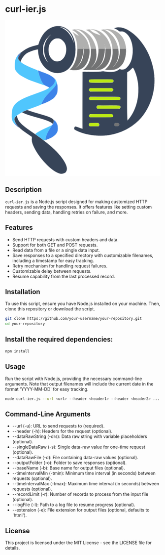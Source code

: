 # curl-ier.js

![curl-ier_logo](static/img/curl-ier_logo.png)

## Description
`curl-ier.js` is a Node.js script designed for making customized HTTP requests and saving the responses. It offers features like setting custom headers, sending data, handling retries on failure, and more.

## Features
- Send HTTP requests with custom headers and data.
- Support for both GET and POST requests.
- Read data from a file or a single data input.
- Save responses to a specified directory with customizable filenames, including a timestamp for easy tracking.
- Retry mechanism for handling request failures.
- Customizable delay between requests.
- Resume capability from the last processed record.

## Installation
To use this script, ensure you have Node.js installed on your machine. Then, clone this repository or download the script.

```bash
git clone https://github.com/your-username/your-repository.git
cd your-repository
```

## Install the required dependencies:

```bash
npm install
```

## Usage
Run the script with Node.js, providing the necessary command-line arguments. Note that output filenames will include the current date in the format 'YYYY-MM-DD' for easy tracking.

```bash
node curl-ier.js --url <url> --header <header1> --header <header2> ...
```

## Command-Line Arguments
- --url (-u): URL to send requests to (required).
- --header (-h): Headers for the request (optional).
- --dataRawString (-drs): Data raw string with variable placeholders (optional).
- --singleDataRaw (-s): Single data-raw value for one-time request (optional).
- --dataRawFile (-d): File containing data-raw values (optional).
- --outputFolder (-o): Folder to save responses (optional).
- --baseName (-b): Base name for output files (optional).
- --timeIntervalMin (-tmin): Minimum time interval (in seconds) between requests (optional).
- --timeIntervalMax (-tmax): Maximum time interval (in seconds) between requests (optional).
- --recordLimit (-r): Number of records to process from the input file (optional).
- --logFile (-l): Path to a log file to resume progress (optional).
- --extension (-e): File extension for output files (optional, defaults to 'html').

## License
This project is licensed under the MIT License - see the LICENSE file for details.